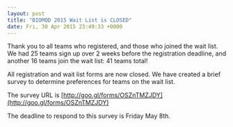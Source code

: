 ```yaml
---
layout: post
title: "BIOMOD 2015 Wait List is CLOSED"
date: Fri, 30 Apr 2015 23:49:33 +0000
---
```


Thank you to all teams who registered, and those who joined the wait list. We had 25 teams sign up over 2 weeks before the registration deadline, and another 16 teams join the wait list: 41 teams total!

All registration and wait list forms are now closed. We have created a brief survey to determine preferences for teams on the wait list. 

The survey URL is [http://goo.gl/forms/OSZnTMZJDY](http://goo.gl/forms/OSZnTMZJDY)

The deadline to respond to this survey is Friday May 8th.
